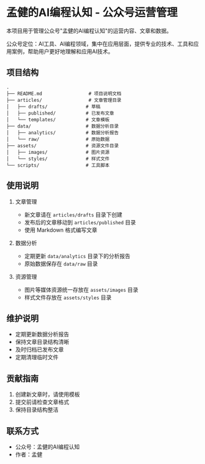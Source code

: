 # 孟健的AI编程认知 - 公众号运营管理

本项目用于管理公众号"孟健的AI编程认知"的运营内容、文章和数据。

公众号定位：AI工具、AI编程领域，集中在应用层面，提供专业的技术、工具和应用案例，帮助用户更好地理解和应用AI技术。

## 项目结构

```
.
├── README.md                 # 项目说明文档
├── articles/                 # 文章管理目录
│   ├── drafts/              # 草稿
│   ├── published/           # 已发布文章
│   └── templates/           # 文章模板
├── data/                    # 数据分析目录
│   ├── analytics/           # 数据分析报告
│   └── raw/                 # 原始数据
├── assets/                  # 资源文件目录
│   ├── images/              # 图片资源
│   └── styles/              # 样式文件
└── scripts/                 # 工具脚本
```

## 使用说明

1. 文章管理
   - 新文章请在 `articles/drafts` 目录下创建
   - 发布后的文章移动到 `articles/published` 目录
   - 使用 Markdown 格式编写文章

2. 数据分析
   - 定期更新 `data/analytics` 目录下的分析报告
   - 原始数据保存在 `data/raw` 目录

3. 资源管理
   - 图片等媒体资源统一存放在 `assets/images` 目录
   - 样式文件存放在 `assets/styles` 目录

## 维护说明

- 定期更新数据分析报告
- 保持文章目录结构清晰
- 及时归档已发布文章
- 定期清理临时文件

## 贡献指南

1. 创建新文章时，请使用模板
2. 提交前请检查文章格式
3. 保持目录结构整洁

## 联系方式

- 公众号：孟健的AI编程认知
- 作者：孟健 